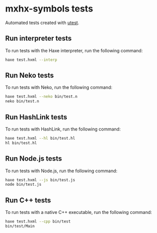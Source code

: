 # mxhx-symbols tests

Automated tests created with [utest](https://lib.haxe.org/p/utest).

## Run interpreter tests

To run tests with the Haxe interpreter, run the following command:

```sh
haxe test.hxml --interp
```

## Run Neko tests

To run tests with Neko, run the following command:

```sh
haxe test.hxml --neko bin/test.n
neko bin/test.n
```

## Run HashLink tests

To run tests with HashLink, run the following command:

```sh
haxe test.hxml --hl bin/test.hl
hl bin/test.hl
```

## Run Node.js tests

To run tests with Node.js, run the following command:

```sh
haxe test.hxml --js bin/test.js
node bin/test.js
```

## Run C++ tests

To run tests with a native C++ executable, run the following command:

```sh
haxe test.hxml --cpp bin/test
bin/test/Main
```
